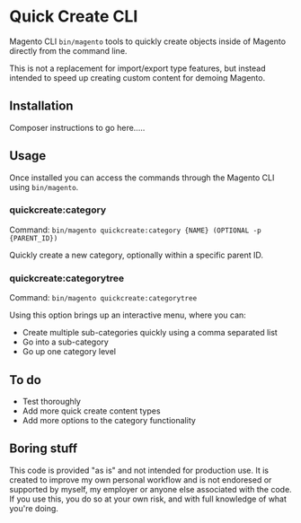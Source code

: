# Quick Create CLI
Magento CLI `bin/magento` tools to quickly create objects inside of Magento directly from the command line.

This is not a replacement for import/export type features, but instead intended to speed up creating custom content for demoing Magento.

## Installation
Composer instructions to go here.....

## Usage
Once installed you can access the commands through the Magento CLI using `bin/magento`.

### quickcreate:category
Command: `bin/magento quickcreate:category {NAME} (OPTIONAL -p {PARENT_ID})`

Quickly create a new category, optionally within a specific parent ID.

### quickcreate:categorytree
Command: `bin/magento quickcreate:categorytree`

Using this option brings up an interactive menu, where you can:
* Create multiple sub-categories quickly using a comma separated list
* Go into a sub-category
* Go up one category level

## To do

* Test thoroughly
* Add more quick create content types
* Add more options to the category functionality

## Boring stuff

This code is provided "as is" and not intended for production use. It is created to improve my own personal workflow and is not endoresed or supported by myself, my employer or anyone else associated with the code. If you use this, you do so at your own risk, and with full knowledge of what you're doing.